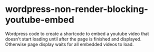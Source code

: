 # wordpress-non-render-blocking-youtube-embed
Wordpress code to create a shortcode to embed a youtube video that doesn't start loading until after the page is finished and displayed. Otherwise page display waits for all embedded videos to load. 
